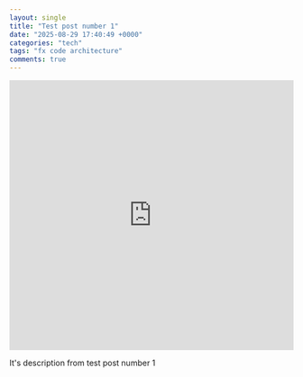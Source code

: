 ```yaml
---
layout: single
title: "Test post number 1"
date: "2025-08-29 17:40:49 +0000"
categories: "tech"
tags: "fx code architecture"
comments: true
---
```


<iframe 
  src="https://drive.google.com/file/d/1WS-UHxkiLTNM0CvPgDW4LY-NbA3kNxQr/preview" 
  style="width:100%; max-width:640px; height:480px; border:none;" 
  allow="autoplay">
</iframe>

It's description from test post number 1
